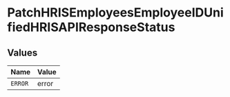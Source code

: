 # PatchHRISEmployeesEmployeeIDUnifiedHRISAPIResponseStatus


## Values

| Name    | Value   |
| ------- | ------- |
| `ERROR` | error   |